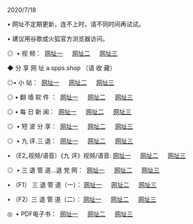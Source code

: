 <p>2020/7/18
<p>• 网址不定期更新，连不上时，请不同时间再试试。
<p>• 建议用谷歌或火狐官方浏览器访问。
<p>◎  • 视 频： 
<a href="http://tcf.fasoclash.com/" target="_blank">网址一</a> 　 
<a href="http://tbf.fasoclash.com/" target="_blank">网址二</a> 　 
<a href="http://taf.fasoclash.com/b.html" target="_blank">网址三</a>
<p>◆ 分 享 网 址  a.spps.shop   （请 收 藏） </p>

<p>◎•  小 站：  
<a href="http://tcf.fasoclash.com/f.html" target="_blank">网址一</a> 　 
<a href="http://tbf.fasoclash.com/h.html" target="_blank">网址二</a> 　 
<a href="http://taf.fasoclash.com/k/" target="_blank">网址三</a></p><p>

<p>◎  • 翻 墙 软 件 ：  
<a href="http://tcf.fasoclash.com/ff/" target="_blank">网址一</a> 　 
<a href="http://tbf.fasoclash.com/s/read/a1_nd.html" target="_blank">网址二</a> 　 
<a href="http://taf.fasoclash.com/ff/index.html" target="_blank">网址三</a></p>
<p>◎  • 每 日 新 闻：  
<a href="http://tcf.fasoclash.com/day/" target="_blank">网址一</a> 　 
<a href="http://tbf.fasoclash.com/day/" target="_blank">网址二</a> 　 
<a href="http://taf.fasoclash.com/day/index.html" target="_blank">网址三</a></p>
<p>◎   • 短 波 分 享：  
<a href="http://tcf.fasoclash.com/h/" target="_blank">网址一</a> 　 
<a href="http://taf.fasoclash.com/h/" target="_blank">网址二</a> 　 
<a href="http://tbf.fasoclash.com/h/index.html" target="_blank">网址三</a></p>
<p>◎   • 九 评.三 退：  
<a href="http://tcf.fasoclash.com/t/" target="_blank">网址一</a> 　 
<a href="http://taf.fasoclash.com/v2/index.html" target="_blank">网址二</a> 　 
<a href="http://tbf.fasoclash.com/tt/index.html" target="_blank">网址三</a> 　</p>
<p>  • （E2_视频/语音）《九 评》视频/语音: 
<a href="http://tcf.fasoclash.com/7738.html" target="_blank">网址一</a> 　 
<a href="http://taf.fasoclash.com/7614.html" target="_blank">网址二</a> 　 
<a href="http://tbf.fasoclash.com/7633.html" target="_blank">网址三</a></p>
<p>◎   • 三 退 管 道...退 党 网：  
<a href="http://tcf.fasoclash.com/go/td1.html" target="_blank">网址一</a> 　 
<a href="http://taf.fasoclash.com/go/td2.html" target="_blank">网址二</a> 　 
<a href="http://tbf.fasoclash.com/go/td3.html" target="_blank">网址三</a></p>
<p>  • （F1） 三 退 管 道（一）： 
<a href="http://tcf.fasoclash.com/dd/" target="_blank">网址一</a> 　 
<a href="http://taf.fasoclash.com/s/read/a1_tdx.html" target="_blank">网址二</a> 　 
<a href="http://tbf.fasoclash.com/dd/" target="_blank">网址三</a></p>
<p>  • （F2）三 退 管 道（二）： 
<a href="http://taf.fasoclash.com/d/" target="_blank">网址一</a> 　 
<a href="http://tcf.fasoclash.com/d/index.html" target="_blank">网址二</a> 　 
<a href="http://tbf.fasoclash.com/d/" target="_blank">网址三</a></p>
<p>◎   • PDF电子书：  
<a href="http://tcf.fasoclash.com/p/" target="_blank">网址一</a> 　 
<a href="http://tbf.fasoclash.com/p/index.html" target="_blank">网址二</a> 　 
<a href="http://taf.fasoclash.com/p/" target="_blank">网址三</a></p>
